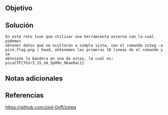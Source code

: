 ## Objetivo

## Solución
```
En este reto tuve que utilizar una herramienta externa con la cual podemos
obtener datos que se ocultaron a simple vista, con el comando zsteg -a
pico.flag.png | head, obtenemos las primeras 10 lineas de el comando y se
obteiene la bandera en una de estas, la cual es:
picoCTF{7h3r3_15_n0_5p00n_96ae0ac1}
```
## Notas adicionales
## Referencias
https://github.com/zed-0xff/zsteg
